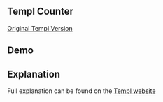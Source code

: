 ## Templ Counter

[Original Templ Version](https://templ.guide/server-side-rendering/example-counter-application/)

## Demo

<div id="container" data-on-load="@get('/examples/templ_counter/data')">
</div>

## Explanation

Full explanation can be found on the [Templ website](https://templ.guide/server-side-rendering/datastar/)